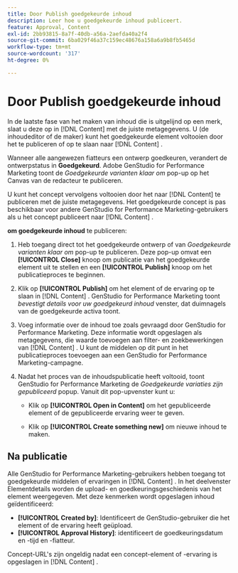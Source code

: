 ```yaml
---
title: Door Publish goedgekeurde inhoud
description: Leer hoe u goedgekeurde inhoud publiceert.
feature: Approval, Content
exl-id: 2bb93815-8a7f-40db-a56a-2aefda40a2f4
source-git-commit: 6ba029f46a37c159ec48676a158a6a9b8fb5465d
workflow-type: tm+mt
source-wordcount: '317'
ht-degree: 0%

---
```


# Door Publish goedgekeurde inhoud

In de laatste fase van het maken van inhoud die is uitgelijnd op een merk, slaat u deze op in [!DNL Content] met de juiste metagegevens. U (de inhoudeditor of de maker) kunt het goedgekeurde element voltooien door het te publiceren of op te slaan naar [!DNL Content] .

Wanneer alle aangewezen fiatteurs een ontwerp goedkeuren, verandert de ontwerpstatus in **Goedgekeurd**. Adobe GenStudio for Performance Marketing toont de _Goedgekeurde varianten klaar om_ pop-up op het Canvas van de redacteur te publiceren.

U kunt het concept vervolgens voltooien door het naar [!DNL Content] te publiceren met de juiste metagegevens. Het goedgekeurde concept is pas beschikbaar voor andere GenStudio for Performance Marketing-gebruikers als u het concept publiceert naar [!DNL Content] .

**om goedgekeurde inhoud** te publiceren:

1. Heb toegang direct tot het goedgekeurde ontwerp of van _Goedgekeurde varianten klaar om_ pop-up te publiceren. Deze pop-up omvat een **[!UICONTROL Close]** knoop om publicatie van het goedgekeurde element uit te stellen en een **[!UICONTROL Publish]** knoop om het publicatieproces te beginnen.

1. Klik op **[!UICONTROL Publish]** om het element of de ervaring op te slaan in [!DNL Content] . GenStudio for Performance Marketing toont _bevestigt details voor uw goedgekeurd inhoud_ venster, dat duimnagels van de goedgekeurde activa toont.

1. Voeg informatie over de inhoud toe zoals gevraagd door GenStudio for Performance Marketing. Deze informatie wordt opgeslagen als metagegevens, die waarde toevoegen aan filter- en zoekbewerkingen van [!DNL Content] . U kunt de middelen op dit punt in het publicatieproces toevoegen aan een GenStudio for Performance Marketing-campagne.

1. Nadat het proces van de inhoudspublicatie heeft voltooid, toont GenStudio for Performance Marketing de _Goedgekeurde variaties zijn gepubliceerd_ popup. Vanuit dit pop-upvenster kunt u:

   * Klik op **[!UICONTROL Open in Content]** om het gepubliceerde element of de gepubliceerde ervaring weer te geven.

   * Klik op **[!UICONTROL Create something new]** om nieuwe inhoud te maken.

## Na publicatie

Alle GenStudio for Performance Marketing-gebruikers hebben toegang tot goedgekeurde middelen of ervaringen in [!DNL Content] . In het deelvenster Elementdetails worden de upload- en goedkeuringsgeschiedenis van het element weergegeven. Met deze kenmerken wordt opgeslagen inhoud geïdentificeerd:

* **[!UICONTROL Created by]**: Identificeert de GenStudio-gebruiker die het element of de ervaring heeft geüpload.
* **[!UICONTROL Approval History]**: identificeert de goedkeuringsdatum en -tijd en -fiatteur.

Concept-URL&#39;s zijn ongeldig nadat een concept-element of -ervaring is opgeslagen in [!DNL Content] .
